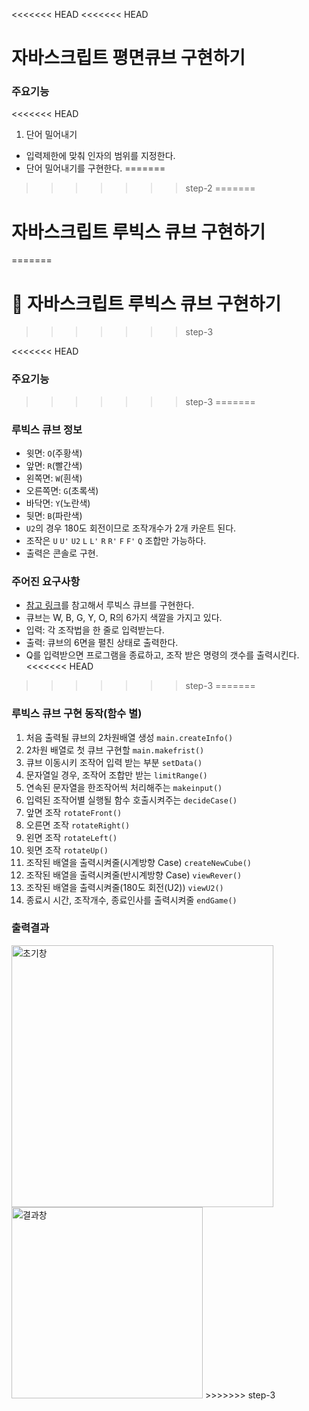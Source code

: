 <<<<<<< HEAD
<<<<<<< HEAD
# 자바스크립트 평면큐브 구현하기

### 주요기능
<<<<<<< HEAD

1. 단어 밀어내기

- 입력제한에 맞춰 인자의 범위를 지정한다.
- 단어 밀어내기를 구현한다.
=======
>>>>>>> step-2
=======
# 자바스크립트 루빅스 큐브 구현하기
=======
# 🎲 자바스크립트 루빅스 큐브 구현하기
>>>>>>> step-3

<<<<<<< HEAD
### 주요기능
>>>>>>> step-3
=======
### 루빅스 큐브 정보

- 윗면: `O`(주황색)
- 앞면: `R`(빨간색)
- 왼쪽면: `W`(흰색)
- 오른쪽면: `G`(초록색)
- 바닥면: `Y`(노란색)
- 뒷면: `B`(파란색)
- `U2`의 경우 180도 회전이므로 조작개수가 2개 카운트 된다.
- 조작은 `U` `U'` `U2` `L` `L'` `R` `R'` `F` `F'` `Q` 조합만 가능하다.
- 출력은 콘솔로 구현.

### 주어진 요구사항

- [참고 링크](https://cube3x3.com/%ED%81%90%EB%B8%8C%EB%A5%BC-%EB%A7%9E%EC%B6%94%EB%8A%94-%EB%B0%A9/#notation)를 참고해서 루빅스 큐브를 구현한다.
- 큐브는 W, B, G, Y, O, R의 6가지 색깔을 가지고 있다.
- 입력: 각 조작법을 한 줄로 입력받는다.
- 출력: 큐브의 6면을 펼친 상태로 출력한다.
- Q를 입력받으면 프로그램을 종료하고, 조작 받은 명령의 갯수를 출력시킨다.
<<<<<<< HEAD
>>>>>>> step-3
=======

### 루빅스 큐브 구현 동작(함수 별)

1. 처음 출력될 큐브의 2차원배열 생성 `main.createInfo()`
2. 2차원 배열로 첫 큐브 구현할 `main.makefrist()`
3. 큐브 이동시키 조작어 입력 받는 부분 `setData()`
4. 문자열일 경우, 조작어 조합만 받는 `limitRange()`
5. 연속된 문자열을 한조작어씩 처리해주는 `makeinput()`
6. 입력된 조작어별 실행될 함수 호출시켜주는 `decideCase()`
7. 앞면 조작 `rotateFront()`
8. 오른면 조작 `rotateRight()`
9. 왼면 조작 `rotateLeft()`
10. 윗면 조작 `rotateUp()`
11. 조작된 배열을 출력시켜줄(시계방향 Case) `createNewCube()`
12. 조작된 배열을 출력시켜줄(반시계방향 Case) `viewRever()`
13. 조작된 배열을 출력시켜줄(180도 회전(U2)) `viewU2()`
14. 종료시 시간, 조작개수, 종료인사를 출력시켜줄 `endGame()`

### 출력결과

<img width="419" alt="초기창" src="https://user-images.githubusercontent.com/71510362/102019953-98660900-3db9-11eb-907e-6c8506e0d41b.PNG">

<img width="306" alt="결과창" src="https://user-images.githubusercontent.com/71510362/102019989-c3e8f380-3db9-11eb-9b27-c1eb547da8a1.PNG">
>>>>>>> step-3
